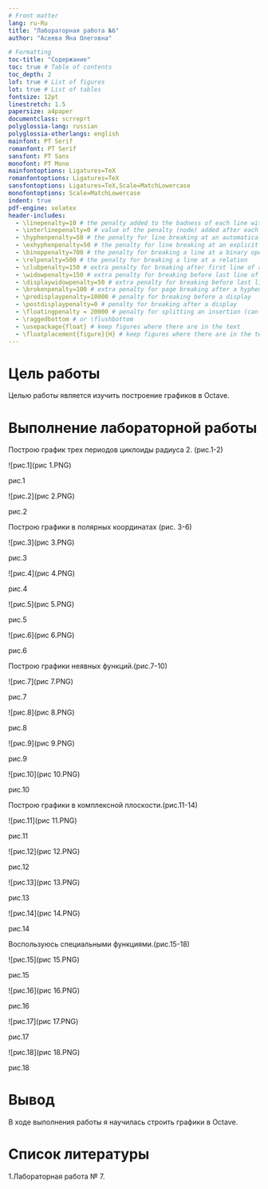 ```yaml
---
# Front matter
lang: ru-Ru
title: "Лабораторная работа №6"
author: "Асеева Яна Олеговна"

# Formatting
toc-title: "Содержание"
toc: true # Table of contents
toc_depth: 2
lof: true # List of figures
lot: true # List of tables
fontsize: 12pt
linestretch: 1.5
papersize: a4paper
documentclass: scrreprt
polyglossia-lang: russian
polyglossia-otherlangs: english
mainfont: PT Serif
romanfont: PT Serif
sansfont: PT Sans
monofont: PT Mono
mainfontoptions: Ligatures=TeX
romanfontoptions: Ligatures=TeX
sansfontoptions: Ligatures=TeX,Scale=MatchLowercase
monofontoptions: Scale=MatchLowercase
indent: true
pdf-engine: xelatex
header-includes:
  - \linepenalty=10 # the penalty added to the badness of each line within a paragraph (no associated penalty node) Increasing the value makes tex try to have fewer lines in the paragraph.
  - \interlinepenalty=0 # value of the penalty (node) added after each line of a paragraph.
  - \hyphenpenalty=50 # the penalty for line breaking at an automatically inserted hyphen
  - \exhyphenpenalty=50 # the penalty for line breaking at an explicit hyphen
  - \binoppenalty=700 # the penalty for breaking a line at a binary operator
  - \relpenalty=500 # the penalty for breaking a line at a relation
  - \clubpenalty=150 # extra penalty for breaking after first line of a paragraph
  - \widowpenalty=150 # extra penalty for breaking before last line of a paragraph
  - \displaywidowpenalty=50 # extra penalty for breaking before last line before a display math
  - \brokenpenalty=100 # extra penalty for page breaking after a hyphenated line
  - \predisplaypenalty=10000 # penalty for breaking before a display
  - \postdisplaypenalty=0 # penalty for breaking after a display
  - \floatingpenalty = 20000 # penalty for splitting an insertion (can only be split footnote in standard LaTeX)
  - \raggedbottom # or \flushbottom
  - \usepackage{float} # keep figures where there are in the text
  - \floatplacement{figure}{H} # keep figures where there are in the text
---
```


# Цель работы

Целью работы является изучить построение графиков в Octave.

# Выполнение лабораторной работы

Построю график трех периодов циклоиды радиуса 2. (рис.1-2)

![рис.1](рис 1.PNG)



рис.1

![рис.2](рис 2.PNG)

рис.2

Построю графики в полярных координатах (рис. 3-6)

![рис.3](рис 3.PNG)

рис.3 

![рис.4](рис 4.PNG)

рис.4

![рис.5](рис 5.PNG)

рис.5

![рис.6](рис 6.PNG)



рис.6

Построю графики неявных функций.(рис.7-10)

![рис.7](рис 7.PNG)

рис.7

![рис.8](рис 8.PNG)

рис.8

![рис.9](рис 9.PNG)

рис.9

![рис.10](рис 10.PNG)

рис.10

Построю графики в комплексной плоскости.(рис.11-14)

![рис.11](рис 11.PNG)

рис.11

![рис.12](рис 12.PNG)

рис.12

![рис.13](рис 13.PNG) 

рис.13

![рис.14](рис 14.PNG)

рис.14

Воспользуюсь специальными функциями.(рис.15-18)

![рис.15](рис 15.PNG)

рис.15

![рис.16](рис 16.PNG)

рис.16

![рис.17](рис 17.PNG) 

рис.17

![рис.18](рис 18.PNG)

рис.18

# Вывод

В ходе выполнения работы я научилась строить графики в Octave.

# Список литературы

1.Лабораторная работа № 7.
